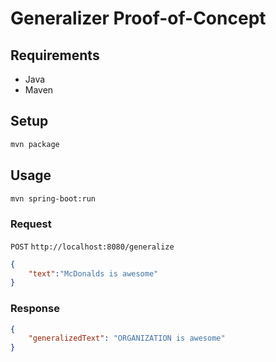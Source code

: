 # Generalizer Proof-of-Concept

## Requirements

- Java
- Maven

## Setup

```bash
mvn package
```

## Usage

```bash
mvn spring-boot:run
```

### Request

`POST` `http://localhost:8080/generalize`

```json
{
    "text":"McDonalds is awesome"
}
```

### Response

```json
{
    "generalizedText": "ORGANIZATION is awesome"
}
```
